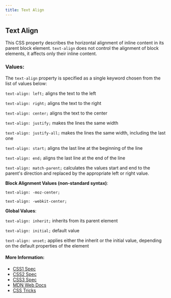 ```yaml
---
title: Text Align
---
```

## Text Align

This CSS property describes the horizontal alignment of inline content in its parent block element. `text-align` does not control the alignment of block elements, it affects only their inline content.

### Values:
The `text-align` property is specified as a single keyword chosen from the list of values below:  

`text-align: left;`  aligns the text to the left

`text-align: right;` aligns the text to the right

`text-align: center;` aligns the text to the center 

`text-align: justify;` makes the lines the same width 

`text-align: justify-all;` makes the lines the same width, including the last one  

`text-align: start;`  aligns the last line at the beginning of the line

`text-align: end;`  aligns the last line at the end of the line

`text-align: match-parent;`  calculates the values start and end to the parent's direction and replaced by the appropriate left or right value.

**Block Alignment Values (non-standard syntax)**:

`text-align: -moz-center;`

`text-align: -webkit-center;`

**Global Values**:

`text-align: inherit;` inherits from its parent element

`text-align: initial;` default value

`text-align: unset;` applies either the inherit or the initial value, depending on the default properties of the element

#### More Information:
- <a href='https://www.w3.org/TR/REC-CSS1/#text-align' target='_blank' rel='nofollow'>CSS1 Spec</a>
- <a href='https://www.w3.org/TR/CSS21/text.html#alignment-prop' target='_blank' rel='nofollow'>CSS2 Spec</a>
- <a href='https://www.w3.org/TR/css-text-3/#justification' target='_blank' rel='nofollow'>CSS3 Spec</a>
- <a href='https://developer.mozilla.org/en-US/docs/Web/CSS/text-align' target='_blank' rel='nofollow'>MDN Web Docs</a>
- <a href='https://css-tricks.com/almanac/properties/t/text-align/' target='_blank' rel='nofollow'>CSS Tricks</a>
